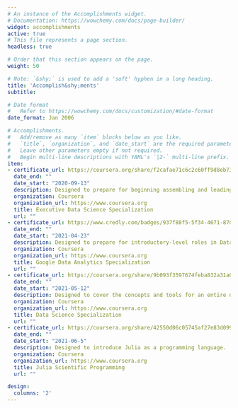 ```yaml
---
# An instance of the Accomplishments widget.
# Documentation: https://wowchemy.com/docs/page-builder/
widget: accomplishments
active: true
# This file represents a page section.
headless: true

# Order that this section appears on the page.
weight: 50

# Note: `&shy;` is used to add a 'soft' hyphen in a long heading.
title: 'Accomplish&shy;ments'
subtitle:

# Date format
#   Refer to https://wowchemy.com/docs/customization/#date-format
date_format: Jan 2006

# Accomplishments.
#   Add/remove as many `item` blocks below as you like.
#   `title`, `organization`, and `date_start` are the required parameters.
#   Leave other parameters empty if not required.
#   Begin multi-line descriptions with YAML's `|2-` multi-line prefix.
item:
- certificate_url: https://coursera.org/share/f2cafae71c6c2c60ff9d8eb733728f66
  date_end: ""
  date_start: "2020-09-13"
  description: Designed to prepare for beginning assembling and leading a data science enterprise.
  organization: Coursera
  organization_url: https://www.coursera.org
  title: Executive Data Science Specialization
  url: ""
- certificate_url: https://www.credly.com/badges/937f88f5-5f34-4671-87d4-ace5eae88015/public_url
  date_end: ""
  date_start: "2021-04-23"
  description: Designed to prepare for introductory-level roles in Data Analytics
  organization: Coursera
  organization_url: https://www.coursera.org
  title: Google Data Analytics Specialization
  url: ""
- certificate_url: https://coursera.org/share/9b093f3597674feba832a31a057bed73
  date_end: ""
  date_start: "2021-05-12"
  description: Designed to cover the concepts and tools for an entire data science pipeline.
  organization: Coursera
  organization_url: https://www.coursera.org
  title: Data Science Specialization
  url: ""
- certificate_url: https://coursera.org/share/42550d06c05745af27e83d099d5158b1
  date_end: ""
  date_start: "2021-06-5"
  description: Designed to introduce Julia as a programming language.
  organization: Coursera
  organization_url: https://www.coursera.org
  title: Julia Scientific Programming
  url: ""

design:
  columns: '2' 
---
```

